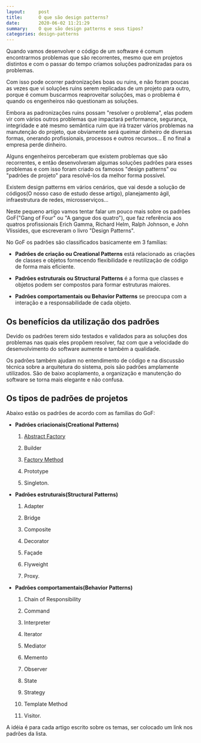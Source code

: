 ```yaml
---
layout:     post
title:      O que são design patterns?
date:       2020-06-02 11:21:29
summary:    O que são design patterns e seus tipos?
categories: design-patterns
---
```


Quando vamos desenvolver o código de um software é comum encontrarmos problemas que são recorrentes, mesmo que em projetos distintos e com o passar do tempo criamos soluções padronizadas para os problemas.

Com isso pode ocorrer padronizações boas ou ruins, e não foram poucas as vezes que vi soluções ruins serem replicadas de um projeto para outro, porque é comum buscarmos reaproveitar soluções, mas o problema é quando os engenheiros não questionam as soluções.

Embora as padronizações ruins possam "resolver o problema", elas podem vir com vários outros problemas que  impactará performance, segurança, integridade e até mesmo semântica ruim que irá trazer vários problemas na manutenção do projeto, que obviamente será queimar dinheiro de diversas formas, onerando profissionais, processos e outros recursos... E no final a empresa perde dinheiro.

Alguns engenheiros perceberam que existem problemas que são recorrentes, e então desenvolveram algumas soluções padrões para esses problemas e com isso foram criado os famosos "design patterns" ou "padrões de projeto" para resolvê-los da melhor forma possível.

Existem design patterns em vários cenários, que vai desde a solução de códigos(O nosso caso de estudo desse artigo), planejamento ágil, infraestrutura de redes, microsserviços...

Neste pequeno artigo vamos tentar falar um pouco mais sobre os padrões GoF("Gang of Four" ou "A gangue dos quatro"), que faz referência aos quatros profissionais Erich Gamma, Richard Helm, Ralph Johnson, e John Vlissides, que escreveram o livro "Design Patterns".

No GoF os padrões são classificados basicamente em 3 famílias:
- **Padrões de criação ou Creational Patterns**  está relacionado as criações de classes e objetos fornecendo flexibilidade e reutilização de código de forma mais eficiente.  
    
- **Padrões estruturais ou Structural Patterns** é a forma que classes e objetos podem ser compostos para formar estruturas maiores.
    
- **Padrões comportamentais ou Behavior Patterns** se preocupa com a interação e a responsabilidade de cada objeto.

## Os benefícios da utilização dos padrões

Devido os padrões terem sido testados e validados para as soluções dos problemas nas quais eles propõem resolver, faz com que a velocidade do desenvolvimento do software aumente e também a qualidade.

Os padrões também ajudam no entendimento de código e na discussão técnica sobre a arquitetura do sistema, pois são padrões amplamente utilizados. São de baixo acoplamento, a organização e manutenção do software se torna mais elegante e não confusa.

## Os tipos de padrões de projetos

Abaixo estão os padrões de acordo com as familias do GoF:

- **Padrões criacionais(Creational Patterns)**

     1. [Abstract Factory](http://xxpauloxx.com.br/design-patterns-factory)

     2. Builder

     3. [Factory Method](http://xxpauloxx.com.br/design-patterns-factory)

     4. Prototype

     5. Singleton.

        

- **Padrões estruturais(Structural Patterns)**  

    1. Adapter

    2. Bridge

    3. Composite

    4. Decorator

    5. Façade

    6. Flyweight

    7. Proxy.

       

- **Padrões comportamentais(Behavior Patterns)**  

     1. Chain of Responsibility

     2. Command

     3. Interpreter

     4. Iterator

     5. Mediator

     6. Memento

     7. Observer

     8. State

     9. Strategy

     10. Template Method

     11. Visitor.

         

A idéia é para cada artigo escrito sobre os temas, ser colocado um link nos padrões da lista.
